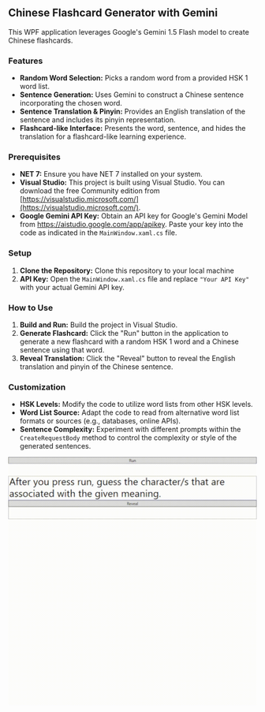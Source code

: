 ## Chinese Flashcard Generator with Gemini

This WPF application leverages Google's Gemini 1.5 Flash model to create Chinese flashcards. 

### Features

* **Random Word Selection:** Picks a random word from a provided HSK 1 word list.
* **Sentence Generation:** Uses Gemini to construct a Chinese sentence incorporating the chosen word.
* **Sentence Translation & Pinyin:**  Provides an English translation of the sentence and includes its pinyin representation.
* **Flashcard-like Interface:** Presents the word, sentence, and hides the translation for a flashcard-like learning experience.

### Prerequisites

* **NET 7:**  Ensure you have NET 7 installed on your system.
* **Visual Studio:**  This project is built using Visual Studio. You can download the free Community edition from [https://visualstudio.microsoft.com/](https://visualstudio.microsoft.com/).
* **Google Gemini API Key:** Obtain an API key for Google's Gemini Model from https://aistudio.google.com/app/apikey. Paste your key into the code as indicated in the `MainWindow.xaml.cs` file.

### Setup

1. **Clone the Repository:**  Clone this repository to your local machine
2. **API Key:** Open the `MainWindow.xaml.cs` file and replace `"Your API Key"` with your actual Gemini API key.

### How to Use

1. **Build and Run:** Build the project in Visual Studio.
2. **Generate Flashcard:** Click the "Run" button in the application to generate a new flashcard with a random HSK 1 word and a Chinese sentence using that word.
3. **Reveal Translation:** Click the "Reveal" button to reveal the English translation and pinyin of the Chinese sentence.

### Customization

* **HSK Levels:** Modify the code to utilize word lists from other HSK levels.
* **Word List Source:** Adapt the code to read from alternative word list formats or sources (e.g., databases, online APIs).
* **Sentence Complexity:**  Experiment with different prompts within the `CreateRequestBody` method to control the complexity or style of the generated sentences.

![](https://github.com/Dopyo/WPF_Flashcard_Application/blob/main/WPFGIF.gif)
